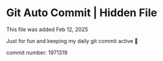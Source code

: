 # Git Auto Commit | Hidden File

This file was added Feb 12, 2025

Just for fun and keeping my daily git commit active 🤪

commit number: 1971319
